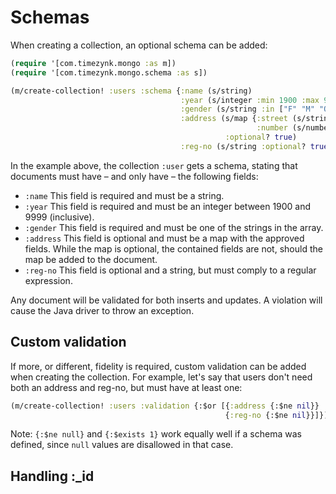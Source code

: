 # Schemas

When creating a collection, an optional schema can be added:

```clojure
(require '[com.timezynk.mongo :as m])
(require '[com.timezynk.mongo.schema :as s])

(m/create-collection! :users :schema {:name (s/string)
                                      :year (s/integer :min 1900 :max 9999)
                                      :gender (s/string :in ["F" "M" "O"])
                                      :address (s/map {:street (s/string)
                                                       :number (s/number)}
                                                :optional? true)
                                      :reg-no (s/string :optional? true :regex "[A-Z]{3}\\d{3}")})
```

In the example above, the collection `:user` gets a schema, stating that documents must have &ndash; and only have &ndash; the following fields:

* `:name` This field is required and must be a string.
* `:year` This field is required and must be an integer between 1900 and 9999 (inclusive).
* `:gender` This field is required and must be one of the strings in the array.
* `:address` This field is optional and must be a map with the approved fields. While the map is optional, the contained fields are not, should the map be added to the document.
* `:reg-no` This field is optional and a string, but must comply to a regular expression.

Any document will be validated for both inserts and updates. A violation will cause the Java driver to throw an exception.

## Custom validation

If more, or different, fidelity is required, custom validation can be added when creating the collection. For example, let's say that users don't need both an address and reg-no, but must have at least one:

```clojure
(m/create-collection! :users :validation {:$or [{:address {:$ne nil}}
                                                {:reg-no {:$ne nil}}]})
```

Note: `{:$ne null}` and `{:$exists 1}` work equally well if a schema was defined, since `null` values are disallowed in that case.

## Handling :_id
